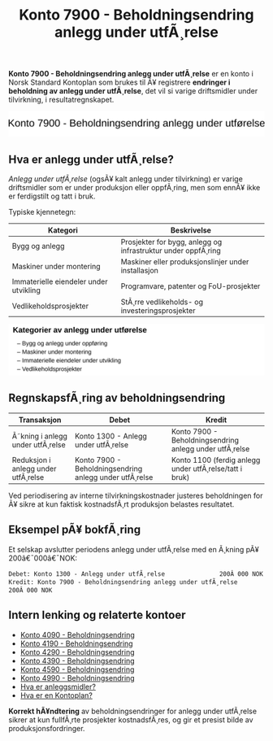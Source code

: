 ﻿---
title: "Konto 7900 - Beholdningsendring anlegg under utfÃ¸relse"
meta_title: "7900-beholdningsendring-anlegg-under-utforelse"
meta_description: '**Konto 7900 - Beholdningsendring anlegg under utfÃ¸relse** er en konto i Norsk Standard Kontoplan som brukes til Ã¥ registrere **endringer i beholdning av anle...'
slug: 7900-beholdningsendring-anlegg-under-utforelse
type: blog
layout: pages/single
---

**Konto 7900 - Beholdningsendring anlegg under utfÃ¸relse** er en konto i Norsk Standard Kontoplan som brukes til Ã¥ registrere **endringer i beholdning av anlegg under utfÃ¸relse**, det vil si varige driftsmidler under tilvirkning, i resultatregnskapet.

![Illustrasjon av konto 7900 Beholdningsendring anlegg under utfÃ¸relse](7900-beholdningsendring-anlegg-under-utforelse-image.svg)

## Hva er anlegg under utfÃ¸relse?

*Anlegg under utfÃ¸relse* (ogsÃ¥ kalt anlegg under tilvirkning) er varige driftsmidler som er under produksjon eller oppfÃ¸ring, men som ennÃ¥ ikke er ferdigstilt og tatt i bruk.

Typiske kjennetegn:

| Kategori                        | Beskrivelse                                                        |
|---------------------------------|--------------------------------------------------------------------|
| Bygg og anlegg                  | Prosjekter for bygg, anlegg og infrastruktur under oppfÃ¸ring        |
| Maskiner under montering        | Maskiner eller produksjonslinjer under installasjon                |
| Immaterielle eiendeler under utvikling | Programvare, patenter og FoU-prosjekter                   |
| Vedlikeholdsprosjekter          | StÃ¸rre vedlikeholds- og investeringsprosjekter                     |

![Kategorier av anlegg under utfÃ¸relse](7900-kategorier-anlegg-under-utforelse.svg)

## RegnskapsfÃ¸ring av beholdningsendring

| Transaksjon                       | Debet                                                   | Kredit                                                 |
|-----------------------------------|---------------------------------------------------------|--------------------------------------------------------|
| Ã˜kning i anlegg under utfÃ¸relse    | Konto 1300 - Anlegg under utfÃ¸relse                     | Konto 7900 - Beholdningsendring anlegg under utfÃ¸relse |
| Reduksjon i anlegg under utfÃ¸relse | Konto 7900 - Beholdningsendring anlegg under utfÃ¸relse | Konto 1100 (ferdig anlegg under utfÃ¸relse/tatt i bruk) |

Ved periodisering av interne tilvirkningskostnader justeres beholdningen for Ã¥ sikre at kun faktisk kostnadsfÃ¸rt produksjon belastes resultatet.

## Eksempel pÃ¥ bokfÃ¸ring

Et selskap avslutter periodens anlegg under utfÃ¸relse med en Ã¸kning pÃ¥ 200â€¯000â€¯NOK:

```plaintext
Debet: Konto 1300 - Anlegg under utfÃ¸relse               200Â 000 NOK
Kredit: Konto 7900 - Beholdningsendring anlegg under utfÃ¸relse  200Â 000 NOK
```

## Intern lenking og relaterte kontoer

* [Konto 4090 - Beholdningsendring](/blogs/kontoplan/4090-beholdningsendring "Konto 4090 - Beholdningsendring")
* [Konto 4190 - Beholdningsendring](/blogs/kontoplan/4190-beholdningsendring "Konto 4190 - Beholdningsendring")
* [Konto 4290 - Beholdningsendring](/blogs/kontoplan/4290-beholdningsendring "Konto 4290 - Beholdningsendring")
* [Konto 4390 - Beholdningsendring](/blogs/kontoplan/4390-beholdningsendring "Konto 4390 - Beholdningsendring")
* [Konto 4590 - Beholdningsendring](/blogs/kontoplan/4590-beholdningsendring "Konto 4590 - Beholdningsendring")
* [Konto 4990 - Beholdningsendring](/blogs/kontoplan/4990-beholdningsendring "Konto 4990 - Beholdningsendring")
* [Hva er anleggsmidler?](/blogs/regnskap/hva-er-anleggsmidler "Hva er anleggsmidler? Guide til hva anleggsmidler er")
* [Hva er en Kontoplan?](/blogs/regnskap/hva-er-kontoplan "Hva er en Kontoplan? Komplett Guide til Kontoplaner i Norsk Regnskap")

**Korrekt hÃ¥ndtering** av beholdningsendringer for anlegg under utfÃ¸relse sikrer at kun fullfÃ¸rte prosjekter kostnadsfÃ¸res, og gir et presist bilde av produksjonsfordringer.

